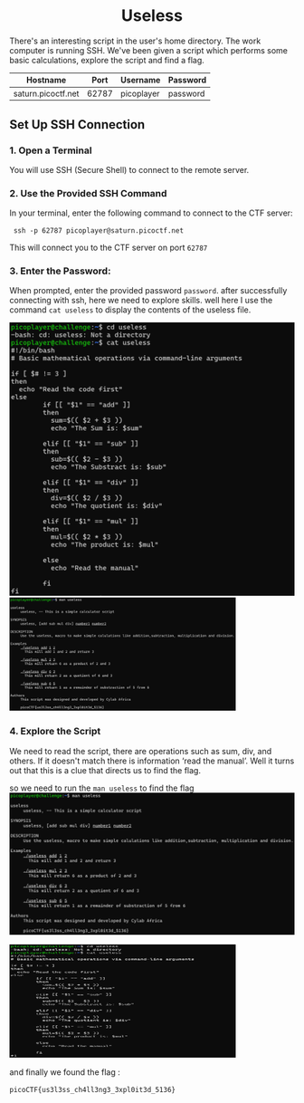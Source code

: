 <h1 align="center">Useless</h1

There's an interesting script in the user's home directory.
The work computer is running SSH. We've been given a script which performs some basic calculations, explore the script and find a flag.

| Hostname | Port | Username | Password |
|---------|------|----------|----------|
|saturn.picoctf.net|62787|picoplayer|password|


## Set Up SSH Connection

### 1. Open a Terminal
 You will use SSH (Secure Shell) to connect to the remote server.

### 2. Use the Provided SSH Command
 In your terminal, enter the following command to connect to the CTF server:

```
 ssh -p 62787 picoplayer@saturn.picoctf.net
```
This will connect you to the CTF server on port ```62787```

### 3. Enter the Password: 
When prompted, enter the provided password ```password```. after successfully connecting with ssh, here we need to explore skills. well here I use the command ```cat useless``` to display the contents of the useless file.

![alt text](/images/useless1.png)
<img src="https://github.com/nsyaghis/Pico-CTF/blob/main/images/useless2.png" width="400" height="200" />

### 4. Explore the Script
We need to read the script, there are operations such as sum, div, and others. If it doesn't match there is information ‘read the manual’. Well it turns out that this is a clue that directs us to find the flag. 

so we need to run the ```man useless``` to find the flag  
![alt text](/images/useless2.png)

<img src="https://github.com/nsyaghis/Pico-CTF/blob/main/images/useless1.png" width="400" height="200" />



and finally we found the flag :
```
picoCTF{us3l3ss_ch4ll3ng3_3xpl0it3d_5136}
```


